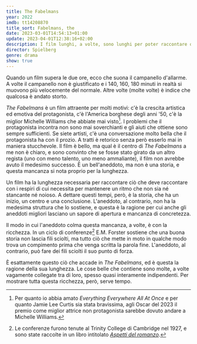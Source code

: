 ```yaml
---
title: The Fabelmans
year: 2022
imdb: tt14208870
title_sort: Fabelmans, the
date: 2023-03-01T14:54:13+01:00
update: 2023-04-01T12:38:16+02:00
description: I film lunghi, a volte, sono lunghi per poter raccontare qualcosa in maniera differente.
director: Spielberg
genre: drama
show: true
---
```


Quando un film supera le due ore, ecco che suona il campanello d'allarme. A volte il campanello non è giustificato e i 140, 160, 180 minuti in realtà si muovono più velocemente del normale. Altre volte (molte volte) è indice che qualcosa è andato storto.

_The Fabelmans_ è un film attraente per molti motivi: c'è la crescita artistica ed emotiva del protagonista, c'è l'America borghese degli anni '50, c'è la miglior Michelle Williams che abbiate mai visto[^1]. I problemi che il protagonista incontra non sono mai soverchianti e gli aiuti che ottiene sono sempre sufficienti. Se siete artisti, c'è una conversazione molto bella che il protagonista ha con il prozio. A tratti è retorico senza però esserlo mai in maniera stucchevole. Il film è bello, ma qual è il centro di _The Fabelmans_ a me non è chiaro, e sono convinto che se fosse stato girato da un altro regista (uno con meno talento, uno meno ammaliante), il film non avrebbe avuto il medesimo successo. È un bell'aneddoto, ma non è una storia, e questa mancanza si nota proprio per la lunghezza.

Un film ha la lunghezza necessaria per raccontare ciò che deve raccontare con i respiri di cui necessita per mantenere un ritmo che non sia né stancante né noioso. A dettare questi tempi, però, è la storia, che ha un inizio, un centro e una conclusione. L'aneddoto, al contrario, non ha la medesima struttura che lo sostiene, e questa è la ragione per cui anche gli aneddoti migliori lasciano un sapore di apertura e mancanza di concretezza.

Il modo in cui l'aneddoto colma questa mancanza, a volte, è con la ricchezza. In un ciclo di conferenze[^2] E.M. Forster sostiene che una buona storia non lascia fili sciolti, ma tutto ciò che mette in moto in qualche modo trova un compimento prima che venga scritta la parola fine. L'aneddoto, al contrario, può fare dei fili sciolti il suo punto di forza.

È esattamente questo ciò che accade in _The Fabelmans_, ed è questa la ragione della sua lunghezza. Le cose belle che contiene sono molte, a volte vagamente collegate tra di loro, spesso quasi interamente indipendenti. Per mostrare tutta questa ricchezza, però, serve tempo.

[^1]: Per quanto io abbia amato _Everything Everywhere All At Once_ e per quanto Jamie Lee Curtis sia stata bravissima, agli Oscar del 2023 il premio come miglior attrice non protagonista sarebbe dovuto andare a Michelle Williams.

[^2]: Le conferenze furono tenute al Trinity College di Cambridge nel 1927, e sono state raccolte in un libro intitolato [_Aspetti del romanzo_](https://www.ibs.it/aspetti-del-romanzo-libro-edward-morgan-forster/e/9788811811770).
